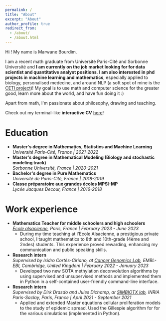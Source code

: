 ```yaml
---
permalink: /
title: "About"
excerpt: "About"
author_profile: true
redirect_from: 
  - /about/
  - /about.html
---
```


Hi ! My name is Marwane Bourdim. 

I am a recent math graduate from Université Paris-Cité and Sorbonne Université and **I am currently on the job market looking for for data scientist and quantitative analyst positions**. **I am also interested in phd projects in machine learning and mathematics**, especially applied to biology, personalised medecine,
and around NLP (a soft spot of mine is the [CETI project](https://www.projectceti.org/))!
My goal is to use math and computer science for the greater good, learn more about the world, and have fun doing it :)

Apart from math, I'm passionate about philosophy, drawing and teaching.

Check out my terminal-like **interactive CV** [here](https://marwanebourdim.github.io/terminal/)!

Education
======
* **Master's degree in Mathematics, Statistics and Machine Learning**  
*Université Paris-Cité, France | 2021-2022*
* **Master's degree in Mathematical Modeling (Biology and stochastic modeling track)**  
*Sorbonne Université, France | 2020-2021*
* **Bachelor's degree in Pure Mathematics**  
*Université de Paris-Cité, France | 2018-2019*
* **Classe préparatoire aux grandes écoles MPSI-MP**  
*Lycée Jacques Decour, France | 2016-2018*

Work experience
======
* **Mathematics Teacher for middle schoolers and high schoolers**  
*[École alsacienne](https://www.ecole-alsacienne.org/), Paris, France \| February 2023 - June 2023*
  * During my time teaching at l'Ecole Alsacienne, a prestigious private school, I taught mathematics to 8th and 10th-grade (4ème and 2ndes) students. This experience proved rewarding, enhancing my communication and public speaking skills.
* **Research intern**  
*Supervised by Isidro Cortés-Ciriano, at [Cancer Genomics Lab](https://www.ebi.ac.uk/research/cortes-ciriano/), EMBL-EBI, Cambridge, United Kingdom \| February 2022 - January 2023*
  * Developed two new SOTA methylation deconvolution algorithms by using supervised and unsupervised methods and implemented them in Python in a self-contained user-friendly command-line interface. 
* **Research intern**  
*Supervised by Dirk Drasdo and Jules Dichamp, ar [SIMBIOTX lab](https://team.inria.fr/simbiotx/), INRIA Paris-Saclay, Paris, France \| April 2021 - September 2021*
  * Applied and extended Master equations cellular proliferation models to the study of epidemic spread. Used the Gillespie algorithm for for the various simulations (implemented in Python). 

